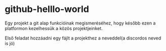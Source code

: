 # github-helllo-world
Egy projekt a git alap funkcióinak megismeréséhez, hogy később ezen a platformon kezelhessük a közös projektjeinket.

Első feladat hozzáadni egy fájlt a projekthez a neveddel(a discordos neved is jó)
